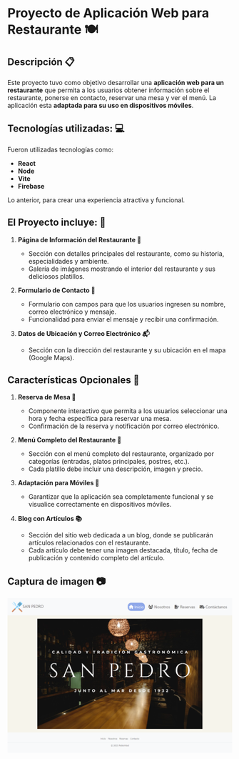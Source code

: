# Proyecto de Aplicación Web para Restaurante 🍽️

## Descripción 📋

Este proyecto tuvo como objetivo desarrollar una **aplicación web para un restaurante** que permita a los usuarios obtener información sobre el restaurante, ponerse en contacto, reservar una mesa y ver el menú. La aplicación esta **adaptada para su uso en dispositivos móviles**.

## Tecnologías utilizadas: :computer:
Fueron utilizadas tecnologías como:
- **React**
- **Node**
- **Vite**
- **Firebase**

Lo anterior, para crear una experiencia atractiva y funcional.

## El Proyecto incluye:  📜

1. **Página de Información del Restaurante 🏰**
   - Sección con detalles principales del restaurante, como su historia, especialidades y ambiente.
   - Galería de imágenes mostrando el interior del restaurante y sus deliciosos platillos.

2. **Formulario de Contacto 📝**
   - Formulario con campos para que los usuarios ingresen su nombre, correo electrónico y mensaje.
   - Funcionalidad para enviar el mensaje y recibir una confirmación.

3. **Datos de Ubicación y Correo Electrónico 📬**
   - Sección con la dirección del restaurante y su ubicación en el mapa (Google Maps).

## Características Opcionales 🌟

1. **Reserva de Mesa 📅**
   - Componente interactivo que permita a los usuarios seleccionar una hora y fecha específica para reservar una mesa.
   - Confirmación de la reserva y notificación por correo electrónico.

2. **Menú Completo del Restaurante 🍔**
   - Sección con el menú completo del restaurante, organizado por categorías (entradas, platos principales, postres, etc.).
   - Cada platillo debe incluir una descripción, imagen y precio.

3. **Adaptación para Móviles 📱**
   - Garantizar que la aplicación sea completamente funcional y se visualice correctamente en dispositivos móviles.

4. **Blog con Artículos 📚**
   - Sección del sitio web dedicada a un blog, donde se publicarán artículos relacionados con el restaurante.
   - Cada artículo debe tener una imagen destacada, título, fecha de publicación y contenido completo del artículo.

## Captura de imagen :camera:

![Descripción de la imagen](/public/Restaurant-pablomad.netlify.png)
